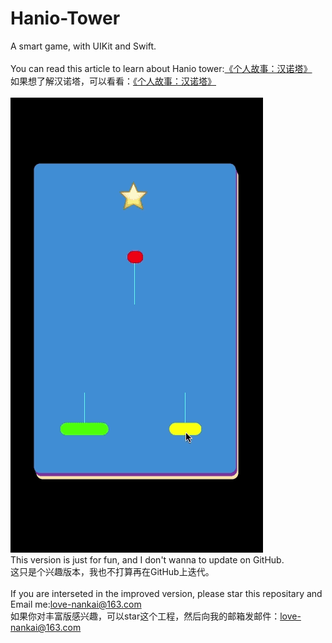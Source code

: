 # Hanio-Tower
A smart game, with UIKit and Swift.<br>
<br>
You can read this article to learn about Hanio tower:[《个人故事：汉诺塔》](http://www.swifthumb.com/thread-15731-1-1.html)<br>
如果想了解汉诺塔，可以看看：[《个人故事：汉诺塔》](http://www.swifthumb.com/thread-15731-1-1.html)<br>
<br>
![](https://github.com/DingHub/ScreenShots/blob/master/Hanio/Hanio.gif)
<br>
This version is just for fun, and I don't wanna to update on GitHub.<br>
这只是个兴趣版本，我也不打算再在GitHub上迭代。<br>
<br>
If you are interseted in the improved version, please star this repositary and Email me:love-nankai@163.com<br>
如果你对丰富版感兴趣，可以star这个工程，然后向我的邮箱发邮件：love-nankai@163.com<br>
